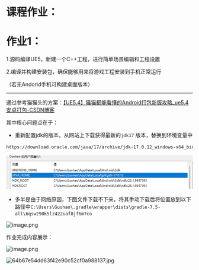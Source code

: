 # 课程作业：

# 作业1：

1.源码编译UE5，新建一个C++工程，进行简单场景编辑和工程设置

2.编译并构建安装包，确保能够用来将游戏工程安装到手机正常运行

（若无Andorid手机可构建桌面版本）

---

通过参考猫猫头的方案：[【UE5.4】猫猫都能看懂的Android打包新版攻略_ue5.4安卓打包-CSDN博客](https://blog.csdn.net/qq_35587645/article/details/139207695?ops_request_misc=%257B%2522request%255Fid%2522%253A%252213f09d467a71344b77971482a2b65897%2522%252C%2522scm%2522%253A%252220140713.130102334..%2522%257D&request_id=13f09d467a71344b77971482a2b65897&biz_id=0&utm_medium=distribute.pc_search_result.none-task-blog-2~all~sobaiduend~default-1-139207695-null-null.142^v100^pc_search_result_base2&utm_term=%E7%8C%AB%E7%8C%AB%E9%83%BD%E8%83%BD%E7%9C%8B%E6%87%82%E7%9A%84&spm=1018.2226.3001.4187)

其中核心问题点在于：

- 重新配置jdk的版本，从网站上下载获得最新的`jdk17` 版本，替换到环境变量中

```html
https://download.oracle.com/java/17/archive/jdk-17.0.12_windows-x64_bin.zip
```

![image.png](课程作业1/image.png)

- 多半是由于网络原因，下图文件下载不下来，将其手动下载后将位置放到以下路径中`C:\Users\Guohao\.gradle\wrapper\dists\gradle-7.5-all\6qsw290k5lz422uaf8jf6m7co`

![image.png](%E8%AF%BE%E7%A8%8B%E4%BD%9C%E4%B8%9A%EF%BC%9A%201408da82a427803bb4e5f3324df7c7a6/image%201.png)

作业完成内容展示：

![image.png](%E8%AF%BE%E7%A8%8B%E4%BD%9C%E4%B8%9A%EF%BC%9A%201408da82a427803bb4e5f3324df7c7a6/image%202.png)

![64b67e54dd63f42e90c52cf0a988137.jpg](%E8%AF%BE%E7%A8%8B%E4%BD%9C%E4%B8%9A%EF%BC%9A%201408da82a427803bb4e5f3324df7c7a6/64b67e54dd63f42e90c52cf0a988137.jpg)
